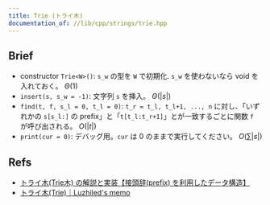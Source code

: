 ```yaml
---
title: Trie (トライ木)
documentation_of: //lib/cpp/strings/trie.hpp
---
```

## Brief
* constructor `Trie<W>()`: `s_w` の型を `W` で初期化. `s_w` を使わないなら void を入れておく。 $\Theta(1)$
* `insert(s, s_w = -1)`: 文字列 `s` を挿入。 $\Theta(\left|s\right|)$
* `find(t, f, s_l = 0, t_l = 0)`: `t_r = t_l, t_l+1, ..., n` に対し、「いずれかの `s[s_l:]` の prefix」と「`t[t_l:t_r+1]`」とが一致するごとに関数 `f` が呼び出される。 $O( \left|t\right| )$
* `print(cur = 0)`: デバッグ用。`cur` は $0$ のままで実行してください。 $O(\sum \left|s\right| )$

## Refs
* [トライ木(Trie木) の解説と実装【接頭辞(prefix) を利用したデータ構造】](https://algo-logic.info/trie-tree/)
* [トライ木(Trie)｜Luzhiled's memo](https://ei1333.github.io/luzhiled/snippets/structure/trie.html)
